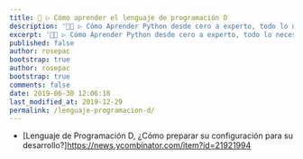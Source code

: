 ```yaml
---
title: 🐍 ▷ Cómo aprender el lenguaje de programación D
description: '👨‍💻 ▷ Cómo Aprender Python desde cero a experto, todo lo necesario para ayudarte a convertirte en un profesional'
excerpt: '👨‍💻 ▷ Cómo Aprender Python desde cero a experto, todo lo necesario para ayudarte a convertirte en un profesional'
published: false
author: rosepac
bootstrap: true
author: rosepac
bootstrap: true
comments: false
date: 2019-06-30 12:06:18
last_modified_at: 2019-12-29
permalink: /lenguaje-programacion-d/
---
```


* [Lenguaje de Programación D, ¿Cómo preparar su configuración para su desarrollo?]https://news.ycombinator.com/item?id=21921994